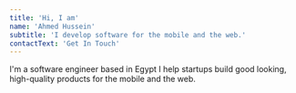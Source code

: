 ```yaml
---
title: 'Hi, I am'
name: 'Ahmed Hussein'
subtitle: 'I develop software for the mobile and the web.'
contactText: 'Get In Touch'
---
```


I'm a software engineer based in Egypt
I help startups build good looking, high-quality products for the mobile and the web.
